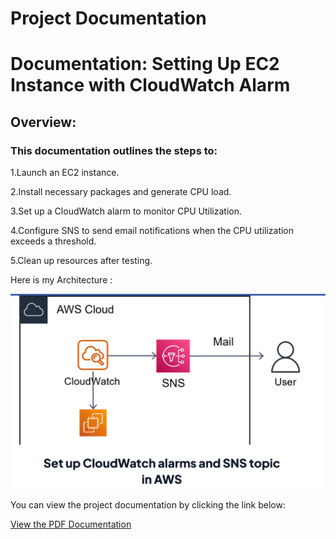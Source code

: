 # Project Documentation

# Documentation: Setting Up EC2 Instance with CloudWatch Alarm
## Overview:
### This documentation outlines the steps to:

1.Launch an EC2 instance.

2.Install necessary packages and generate CPU load.

3.Set up a CloudWatch alarm to monitor CPU Utilization.

4.Configure SNS to send email notifications when the CPU utilization exceeds a threshold.

5.Clean up resources after testing.

Here is my Architecture :

 ![Architecture Image](./Architecture%20Model/architectureimage.png)

You can view the project documentation by clicking the link below:

[View the PDF Documentation](./docs/KARTHIKEYAN%20J%20-%20Monitoring%20and%20Logging%20Using%20AWS.pdf)
